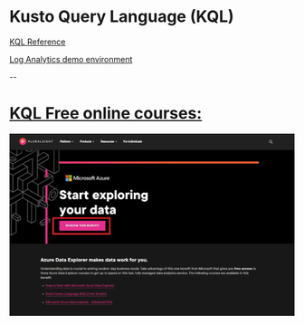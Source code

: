 # Kusto Query Language (KQL)
[KQL Reference](https://docs.microsoft.com/en-us/azure/data-explorer/kusto/query/) 

[Log Analytics demo environment](https://portal.loganalytics.io/demo) 

--
# [KQL Free online courses:](https://www.pluralsight.com/partners/microsoft/azure-data-explorer) 
<a href="https://www.pluralsight.com/partners/microsoft/azure-data-explorer"><img src="/media/KQL_free_online_courses.jpg" /> </a>
